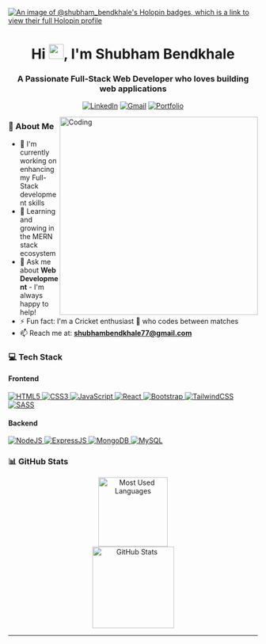[![An image of @shubham_bendkhale's Holopin badges, which is a link to view their full Holopin profile](https://holopin.me/shubham_bendkhale)](https://holopin.io/@shubham_bendkhale)

<h1 align="center">
  Hi <img src="https://media.giphy.com/media/hvRJCLFzcasrR4ia7z/giphy.gif" width="30px" height="30px"/>, I'm Shubham Bendkhale
</h1>

<h3 align="center">A Passionate Full-Stack Web Developer who loves building web applications</h3>

<div align="center">
  
<a href="https://linkedin.com/in/shubham-bendkhale" target="_blank"><img src="https://img.shields.io/badge/LinkedIn-0077B5?style=for-the-badge&logo=linkedin&logoColor=white" alt="LinkedIn"></a> <a href="mailto:shubhambendkhale77@gmail.com" target="_blank"><img src="https://img.shields.io/badge/Gmail-D14836?style=for-the-badge&logo=gmail&logoColor=white" alt="Gmail"></a> <a href="https://shubham-bendkhale-portfolio.netlify.app/" target="_blank"><img src="https://img.shields.io/badge/Portfolio-000000?style=for-the-badge&logo=About.me&logoColor=white" alt="Portfolio"></a>

</div>

<img align="right" alt="Coding" width="400" src="https://camo.githubusercontent.com/5119ee303e5e49cdf23def653b737bede0da49a859a34714d62d9ab518afbbb2/68747470733a2f2f63646e2e6472696262626c652e636f6d2f75736572732f313136323037372f73637265656e73686f74732f333834383931342f70726f6772616d6d65722e676966">

### 🚀 About Me

- 🔭 I'm currently working on enhancing my Full-Stack development skills
- 🌱 Learning and growing in the MERN stack ecosystem
- 💬 Ask me about **Web Development** - I'm always happy to help!
- ⚡ Fun fact: I'm a Cricket enthusiast 🏏 who codes between matches
- 📫 Reach me at: **shubhambendkhale77@gmail.com**

### 💻 Tech Stack

<div align="left">

#### Frontend
<a href="https://html.spec.whatwg.org/" target="_blank">
  <img src="https://img.shields.io/badge/HTML5-E34F26?style=for-the-badge&logo=html5&logoColor=white" alt="HTML5">
</a> <a href="https://www.w3.org/Style/CSS/" target="_blank">
  <img src="https://img.shields.io/badge/CSS3-1572B6?style=for-the-badge&logo=css3&logoColor=white" alt="CSS3">
</a> <a href="https://www.ecma-international.org/publications-and-standards/standards/ecma-262/" target="_blank">
  <img src="https://img.shields.io/badge/JavaScript-F7DF1E?style=for-the-badge&logo=javascript&logoColor=black" alt="JavaScript">
</a> <a href="https://react.dev/" target="_blank">
  <img src="https://img.shields.io/badge/React-20232A?style=for-the-badge&logo=react&logoColor=61DAFB" alt="React">
</a> <a href="https://getbootstrap.com/" target="_blank">
  <img src="https://img.shields.io/badge/Bootstrap-563D7C?style=for-the-badge&logo=bootstrap&logoColor=white" alt="Bootstrap">
</a> <a href="https://tailwindcss.com/" target="_blank">
  <img src="https://img.shields.io/badge/Tailwind_CSS-38B2AC?style=for-the-badge&logo=tailwind-css&logoColor=white" alt="TailwindCSS">
</a> <a href="https://sass-lang.com/" target="_blank">
  <img src="https://img.shields.io/badge/Sass-CC6699?style=for-the-badge&logo=sass&logoColor=white" alt="SASS">
</a>

#### Backend
<a href="https://nodejs.org/" target="_blank">
  <img src="https://img.shields.io/badge/Node.js-43853D?style=for-the-badge&logo=node.js&logoColor=white" alt="NodeJS">
</a> <a href="https://expressjs.com/" target="_blank">
  <img src="https://img.shields.io/badge/Express.js-404D59?style=for-the-badge" alt="ExpressJS">
</a> <a href="https://www.mongodb.com/" target="_blank">
  <img src="https://img.shields.io/badge/MongoDB-4EA94B?style=for-the-badge&logo=mongodb&logoColor=white" alt="MongoDB">
</a> <a href="https://www.mysql.com/" target="_blank">
  <img src="https://img.shields.io/badge/MySQL-005C84?style=for-the-badge&logo=mysql&logoColor=white" alt="MySQL">
</a>


</div>

### 📊 GitHub Stats

<div align="center" height="165">
  <img height="140" src="https://github-readme-stats.vercel.app/api/top-langs?username=shubhambendkhale77&show_icons=true&locale=en&layout=compact&theme=tokyonight&langs_count=4" alt="Most Used Languages"/>

</div>
<div align="center">
  <img height="165" src="https://github-readme-stats.vercel.app/api?username=shubhambendkhale77&show_icons=true&locale=en&theme=tokyonight&include_all_commits=true&count_private=true" alt="GitHub Stats"/>
</div>

---
